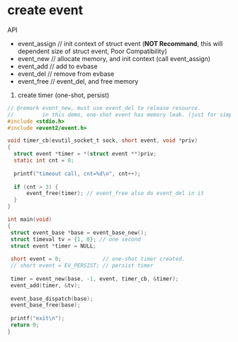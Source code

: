 # create event 
API
- event_assign // init context of struct event (**NOT Recommand**, this will dependent size of struct event, Poor Compatibility)
- event_new // allocate memory, and init context (call event_assign)
- event_add // add to evbase
- event_del // remove from evbase
- event_free // event_del, and free memory

1. create timer (one-shot, persist)
```c
// @remark event_new, must use event_del to release resource.
//         in this demo, one-shot event has memory leak. (just for simple)
#include <stdio.h>
#include <event2/event.h>

void timer_cb(evutil_socket_t sock, short event, void *priv)
{
  struct event *timer = *(struct event **)priv;
  static int cnt = 0;
  
  printf("timeout call, cnt=%d\n", cnt++);
 
  if (cnt > 3) {
      event_free(timer); // event_free also do event_del in it
  }
}

int main(void)
{
 struct event_base *base = event_base_new();
 struct timeval tv = {1, 0}; // one second
 struct event *timer = NULL;
 
 short event = 0;             // one-shot timer created.
 // short event = EV_PERSIST; // persist timer
 
 timer = event_new(base, -1, event, timer_cb, &timer);
 event_add(timer, &tv);
 
 event_base_dispatch(base);
 event_base_free(base);
 
 printf("exit\n");
 return 0;
}
```
